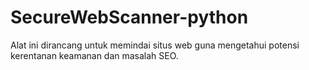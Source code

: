# SecureWebScanner-python
Alat ini dirancang untuk memindai situs web guna mengetahui potensi kerentanan keamanan dan masalah SEO.
